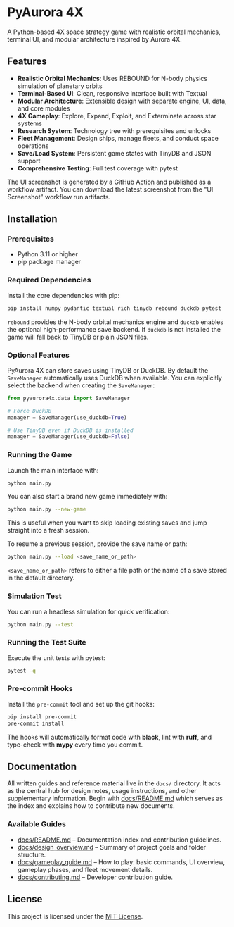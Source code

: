 # PyAurora 4X

A Python-based 4X space strategy game with realistic orbital mechanics, terminal UI, and modular architecture inspired by Aurora 4X.

## Features

- **Realistic Orbital Mechanics**: Uses REBOUND for N-body physics simulation of planetary orbits
- **Terminal-Based UI**: Clean, responsive interface built with Textual
- **Modular Architecture**: Extensible design with separate engine, UI, data, and core modules
- **4X Gameplay**: Explore, Expand, Exploit, and Exterminate across star systems
- **Research System**: Technology tree with prerequisites and unlocks
- **Fleet Management**: Design ships, manage fleets, and conduct space operations
- **Save/Load System**: Persistent game states with TinyDB and JSON support
- **Comprehensive Testing**: Full test coverage with pytest

The UI screenshot is generated by a GitHub Action and published as a workflow
artifact. You can download the latest screenshot from the "UI Screenshot"
workflow run artifacts.

## Installation

### Prerequisites

- Python 3.11 or higher
- pip package manager

### Required Dependencies

Install the core dependencies with pip:

```bash
pip install numpy pydantic textual rich tinydb rebound duckdb pytest
```

`rebound` provides the N-body orbital mechanics engine and `duckdb` enables the
optional high-performance save backend. If `duckdb` is not installed the game
will fall back to TinyDB or plain JSON files.

### Optional Features

PyAurora 4X can store saves using TinyDB or DuckDB. By default the
`SaveManager` automatically uses DuckDB when available. You can explicitly
select the backend when creating the `SaveManager`:

```python
from pyaurora4x.data import SaveManager

# Force DuckDB
manager = SaveManager(use_duckdb=True)

# Use TinyDB even if DuckDB is installed
manager = SaveManager(use_duckdb=False)
```

### Running the Game

Launch the main interface with:

```bash
python main.py
```

You can also start a brand new game immediately with:

```bash
python main.py --new-game
```

This is useful when you want to skip loading existing saves and jump straight into a fresh session.

To resume a previous session, provide the save name or path:

```bash
python main.py --load <save_name_or_path>
```

`<save_name_or_path>` refers to either a file path or the name of a save stored in the default directory.

### Simulation Test

You can run a headless simulation for quick verification:

```bash
python main.py --test
```

### Running the Test Suite

Execute the unit tests with pytest:

```bash
pytest -q
```

### Pre-commit Hooks

Install the `pre-commit` tool and set up the git hooks:

```bash
pip install pre-commit
pre-commit install
```

The hooks will automatically format code with **black**, lint with **ruff**,
and type-check with **mypy** every time you commit.

## Documentation

All written guides and reference material live in the `docs/` directory.  It
acts as the central hub for design notes, usage instructions, and other
supplementary information.  Begin with
[docs/README.md](docs/README.md) which serves as the index and explains how to
contribute new documents.

### Available Guides

- [docs/README.md](docs/README.md) – Documentation index and contribution guidelines.
- [docs/design_overview.md](docs/design_overview.md) – Summary of project goals and folder structure.
- [docs/gameplay_guide.md](docs/gameplay_guide.md) – How to play: basic commands, UI overview, gameplay phases, and fleet movement details.
- [docs/contributing.md](docs/contributing.md) – Developer contribution guide.


## License

This project is licensed under the [MIT License](LICENSE).

